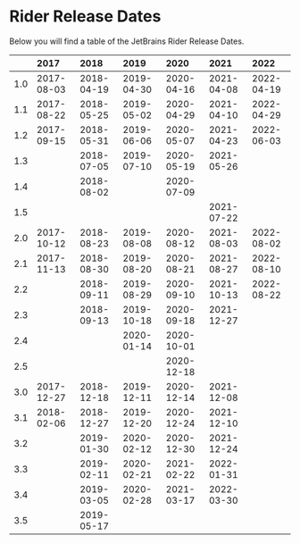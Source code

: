 # Rider Release Dates
Below you will find a table of the JetBrains Rider Release Dates.

|     | 2017       | 2018       | 2019       | 2020       | 2021       | 2022       |
|----:|:-----------|:-----------|:-----------|:-----------|:-----------|:-----------|
| 1.0 | 2017-08-03 | 2018-04-19 | 2019-04-30 | 2020-04-16 | 2021-04-08 | 2022-04-19 |
| 1.1 | 2017-08-22 | 2018-05-25 | 2019-05-02 | 2020-04-29 | 2021-04-10 | 2022-04-29 |
| 1.2 | 2017-09-15 | 2018-05-31 | 2019-06-06 | 2020-05-07 | 2021-04-23 | 2022-06-03 |
| 1.3 |            | 2018-07-05 | 2019-07-10 | 2020-05-19 | 2021-05-26 |            |
| 1.4 |            | 2018-08-02 |            | 2020-07-09 |            |            |
| 1.5 |            |            |            |            | 2021-07-22 |            |
| 2.0 | 2017-10-12 | 2018-08-23 | 2019-08-08 | 2020-08-12 | 2021-08-03 | 2022-08-02 |
| 2.1 | 2017-11-13 | 2018-08-30 | 2019-08-20 | 2020-08-21 | 2021-08-27 | 2022-08-10 |
| 2.2 |            | 2018-09-11 | 2019-08-29 | 2020-09-10 | 2021-10-13 | 2022-08-22 |
| 2.3 |            | 2018-09-13 | 2019-10-18 | 2020-09-18 | 2021-12-27 |            |
| 2.4 |            |            | 2020-01-14 | 2020-10-01 |            |            |
| 2.5 |            |            |            | 2020-12-18 |            |            |
| 3.0 | 2017-12-27 | 2018-12-18 | 2019-12-11 | 2020-12-14 | 2021-12-08 |            |
| 3.1 | 2018-02-06 | 2018-12-27 | 2019-12-20 | 2020-12-24 | 2021-12-10 |            |
| 3.2 |            | 2019-01-30 | 2020-02-12 | 2020-12-30 | 2021-12-24 |            |
| 3.3 |            | 2019-02-11 | 2020-02-21 | 2021-02-22 | 2022-01-31 |            |
| 3.4 |            | 2019-03-05 | 2020-02-28 | 2021-03-17 | 2022-03-30 |            |
| 3.5 |            | 2019-05-17 |            |            |            |            |